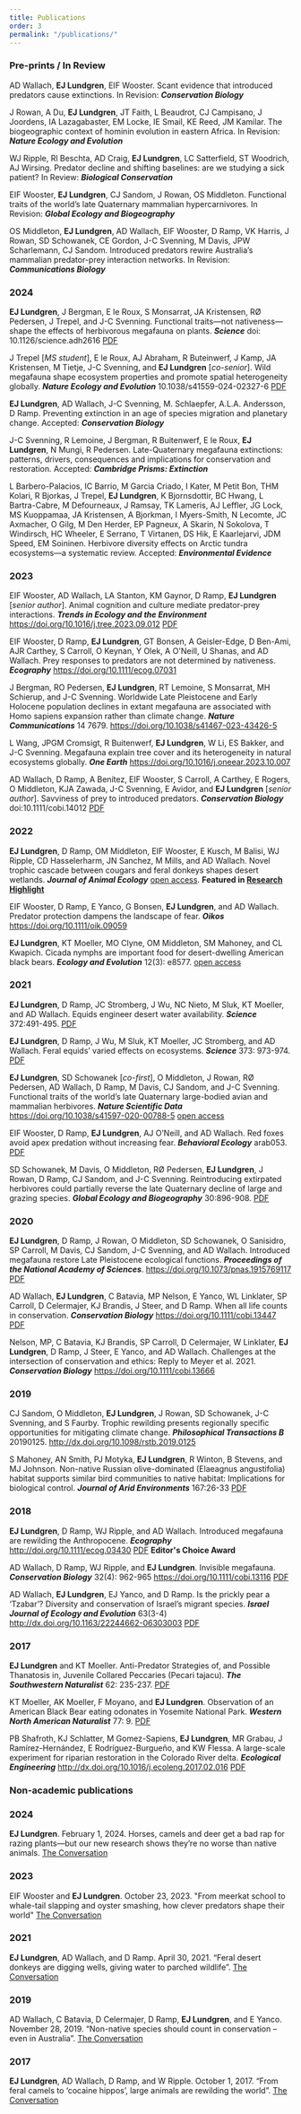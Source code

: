 ```yaml
---
title: Publications
order: 3
permalink: "/publications/"
---
```

### Pre-prints / In Review
AD Wallach, **EJ Lundgren**, EIF Wooster. Scant evidence that introduced predators cause extinctions. In Revision: __*Conservation Biology*__

J Rowan, A Du,  **EJ Lundgren**, JT Faith, L Beaudrot, CJ Campisano, J Joordens, IA Lazagabaster, EM Locke, IE Smail, KE Reed, JM Kamilar. The biogeographic context of hominin evolution in eastern Africa. In Revision: __*Nature Ecology and Evolution*__

WJ Ripple, Rl Beschta, AD Craig, **EJ Lundgren**, LC Satterfield, ST Woodrich, AJ Wirsing. Predator decline and shifting baselines: are we studying a sick patient? In Review: __*Biological Conservation*__

EIF Wooster, **EJ Lundgren**, CJ Sandom, J Rowan, OS Middleton. Functional traits of the world’s late Quaternary mammalian hypercarnivores. In Revision: __*Global Ecology and Biogeography*__

OS Middleton, **EJ Lundgren**, AD Wallach,  EIF Wooster, D Ramp, VK Harris, J Rowan, SD Schowanek, CE Gordon, J-C Svenning, M Davis, JPW Scharlemann, CJ Sandom. Introduced predators rewire Australia’s mammalian predator-prey interaction networks. In Revision: __*Communications Biology*__

### 2024
**EJ Lundgren**, J Bergman, E le Roux, S Monsarrat, JA Kristensen, RØ Pedersen, J Trepel, and J-C Svenning. Functional traits—not nativeness—shape the effects of herbivorous megafauna on plants. __*Science*__ doi: 10.1126/science.adh2616 [PDF](assets/pubs/Lundgren_et_al_2024.pdf)

J Trepel [*MS student*], E le Roux, AJ Abraham, R Buteinwerf, J Kamp, JA Kristensen, M Tietje, J-C Svenning, and **EJ Lundgren** [*co-senior*]. Wild megafauna shape ecosystem properties and promote spatial heterogeneity globally. __*Nature Ecology and Evolution*__ 10.1038/s41559-024-02327-6 [PDF](assets/pubs/Trepel_et_al_2024.pdf)

**EJ Lundgren**, AD Wallach, J-C Svenning, M. Schlaepfer, A.L.A. Andersson, D Ramp. Preventing extinction in an age of species migration and planetary change. Accepted: __*Conservation Biology*__ 

J-C Svenning, R Lemoine, J Bergman, R Buitenwerf, E le Roux, **EJ Lundgren**, N Mungi, R Pedersen. Late-Quaternary megafauna extinctions: patterns, drivers, consequences and implications for conservation and restoration. Accepted: __*Cambridge Prisms: Extinction*__

L Barbero-Palacios, IC Barrio, M Garcia Criado, I Kater, M Petit Bon, THM Kolari, R Bjorkas, J Trepel, **EJ Lundgren**, K Bjornsdottir, BC Hwang, L Bartra-Cabre, M Defourneaux, J Ramsay, TK Lameris, AJ Leffler, JG Lock, MS Kuoppamaa, JA Kristensen, A Bjorkman, I Myers-Smith, N Lecomte, JC Axmacher, O Gilg, M Den Herder, EP Pagneux, A Skarin, N Sokolova, T Windirsch, HC Wheeler, E Serrano, T Virtanen, DS Hik, E Kaarlejarvi, JDM Speed, EM Soininen. Herbivore diversity effects on Arctic tundra ecosystems—a systematic review. Accepted: __*Environmental Evidence*__

### 2023
EIF Wooster, AD Wallach, LA Stanton, KM Gaynor, D Ramp, **EJ Lundgren** [*senior author*]. Animal cognition and culture mediate predator-prey interactions. __*Trends in Ecology and the Environment*__ https://doi.org/10.1016/j.tree.2023.09.012 [PDF](assets/pubs/Wooster_et_al_2023.pdf)

EIF Wooster, D Ramp, **EJ Lundgren**, GT Bonsen, A Geisler-Edge, D Ben-Ami, AJR Carthey, S Carroll, O Keynan, Y Olek, A O'Neill, U Shanas, and AD Wallach. Prey responses to predators are not determined by nativeness. __*Ecography*__ https://doi.org/10.1111/ecog.07031

J Bergman, RO Pedersen, **EJ Lundgren**, RT Lemoine, S Monsarrat, MH Schierup, and J-C Svenning. Worldwide Late Pleistocene and Early Holocene population declines in extant megafauna are associated with Homo sapiens expansion rather than climate change. __*Nature Communications*__  14 7679. https://doi.org/10.1038/s41467-023-43426-5

L Wang, JPGM Cromsigt, R Buitenwerf, **EJ Lundgren**, W Li, ES Bakker, and J-C Svenning. Megafauna explain tree cover and its heterogeneity in natural ecosystems globally. __*One Earth*__ https://doi.org/10.1016/j.oneear.2023.10.007

AD Wallach, D Ramp, A Benítez, EIF Wooster, S Carroll, A Carthey, E Rogers, O Middleton, KJA Zawada, J-C Svenning, E Avidor, and **EJ Lundgren** [*senior author*]. Savviness of prey to introduced predators. __*Conservation Biology*__ doi:10.1111/cobi.14012 [PDF](assets/pubs/Wallach_et_al_2022.pdf)

### 2022
**EJ Lundgren**, D Ramp, OM Middleton, EIF Wooster, E Kusch, M Balisi, WJ Ripple, CD Hasselerharm, JN Sanchez, M Mills, and AD Wallach. Novel trophic cascade between cougars and feral donkeys shapes desert wetlands. __*Journal of Animal Ecology*__ [open access](http://doi.org/10.1111/1365-2656.13766). **Featured in [Research Highlight](https://doi.org/10.1111/1365-2656.13811)**

EIF Wooster, D Ramp, E Yanco, G Bonsen, **EJ Lundgren**, and AD Wallach. Predator protection dampens the landscape of fear. __*Oikos*__ https://doi.org/10.1111/oik.09059

**EJ Lundgren**, KT Moeller, MO Clyne, OM Middleton, SM Mahoney, and CL Kwapich. Cicada nymphs are important food for desert-dwelling American black bears. __*Ecology and Evolution*__ 12(3): e8577. [open access](https://doi.org/10.1002/ece3.8577)

### 2021
**EJ Lundgren**, D Ramp, JC Stromberg, J Wu, NC Nieto, M Sluk, KT Moeller, and AD Wallach. Equids engineer desert water availability. __*Science*__ 372:491-495. [PDF](/assets/pubs/Lundgren_et_al_2021a.pdf)

**EJ Lundgren**, D Ramp, J Wu, M Sluk, KT Moeller, JC Stromberg, and AD Wallach. Feral equids’ varied effects on ecosystems. __*Science*__ 373: 973-974. [PDF](/assets/pubs/Lundgren_et_al_2021b.pdf)

**EJ Lundgren**, SD Schowanek [*co-first*], O Middleton, J Rowan, RØ Pedersen, AD Wallach, D Ramp, M Davis, CJ Sandom, and J-C Svenning. Functional traits of the world’s late Quaternary large-bodied avian and mammalian herbivores. __*Nature Scientific Data*__ https://doi.org/10.1038/s41597-020-00788-5 [open access](https://www.nature.com/articles/s41597-020-00788-5)

EIF Wooster, D Ramp, **EJ Lundgren**, AJ O’Neill, and AD Wallach. Red foxes avoid apex predation without increasing fear. __*Behavioral Ecology*__ arab053. [PDF](/assets/pubs/Wooster_et_al_2021.pdf)

SD Schowanek, M Davis, O Middleton, RØ Pedersen, **EJ Lundgren**, J Rowan, D Ramp, CJ Sandom, and J-C Svenning. Reintroducing extirpated herbivores could partially reverse the late Quaternary decline of large and grazing species. __*Global Ecology and Biogeography*__ 30:896-908. [PDF](/assets/pubs/Schowanek_et_al_2021.pdf)

### 2020
**EJ Lundgren**, D Ramp, J Rowan, O Middleton, SD Schowanek, O Sanisidro, SP Carroll, M Davis, CJ Sandom, J-C Svenning, and AD Wallach. Introduced megafauna restore Late Pleistocene ecological functions. __*Proceedings of the National Academy of Sciences*__. https://doi.org/10.1073/pnas.1915769117 [PDF](/assets/pubs/Lundgren_et_al_2020.pdf)

AD Wallach, **EJ Lundgren**, C Batavia, MP Nelson, E Yanco, WL Linklater, SP Carroll, D Celermajer, KJ Brandis, J Steer, and D Ramp. When all life counts in conservation. __*Conservation Biology*__ https://doi.org/10.1111/cobi.13447 [PDF](/assets/pubs/Wallach_et_al_2019.pdf)

Nelson, MP, C Batavia, KJ Brandis, SP Carroll, D Celermajer, W Linklater, **EJ Lundgren**, D Ramp, J Steer, E Yanco, and AD Wallach. Challenges at the intersection of conservation and ethics: Reply to Meyer et al. 2021. __*Conservation Biology*__ https://doi.org/10.1111/cobi.13666

### 2019
CJ Sandom, O Middleton, **EJ Lundgren**, J Rowan, SD Schowanek, J-C Svenning, and S Faurby. Trophic rewilding presents regionally specific opportunities for mitigating climate change. __*Philosophical Transactions B*__ 20190125. http://dx.doi.org/10.1098/rstb.2019.0125

S Mahoney, AN Smith, PJ Motyka, **EJ Lundgren**, R Winton, B Stevens, and MJ Johnson. Non-native Russian olive-dominated (Elaeagnus angustifolia) habitat supports similar bird communities to native habitat: Implications for biological control. __*Journal of Arid Environments*__ 167:26-33 [PDF](/assets/pubs/Mahoney_et_al_2019.pdf)

### 2018
**EJ Lundgren**, D Ramp, WJ Ripple, and AD Wallach. Introduced megafauna are rewilding the Anthropocene. __*Ecography*__ http://doi.org/10.1111/ecog.03430 [PDF](/assets/pubs/Lundgren_et_al_2018.pdf) **Editor's Choice Award**

AD Wallach, D Ramp, WJ Ripple, and **EJ Lundgren**. Invisible megafauna. __*Conservation Biology*__ 32(4): 962-965 https://doi.org/10.1111/cobi.13116 [PDF](/assets/pubs/Wallach_et_al_2018.pdf)

AD Wallach, **EJ Lundgren**, EJ Yanco, and D Ramp. Is the prickly pear a ‘Tzabar’? Diversity and conservation of Israel’s migrant species. __*Israel Journal of Ecology and Evolution*__ 63(3-4) http://dx.doi.org/10.1163/22244662-06303003 [PDF](/assets/pubs/Wallach_et_al_2018b.pdf)

### 2017
**EJ Lundgren** and KT Moeller. Anti-Predator Strategies of, and Possible Thanatosis in, Juvenile Collared Peccaries (Pecari tajacu). __*The Southwestern Naturalist*__ 62: 235-237. [PDF](/assets/pubs/Moeller_et_al_2017.pdf)

KT Moeller, AK Moeller, F Moyano, and **EJ Lundgren**. Observation of an American Black Bear eating odonates in Yosemite National Park. __*Western North American Naturalist*__ 77: 9. [PDF](/assets/pubs/Moeller_et_al_2017.pdf)

PB Shafroth, KJ Schlatter, M Gomez-Sapiens, **EJ Lundgren**, MR Grabau, J Ramírez-Hernández, E Rodríguez-Burgueño, and KW Flessa. A large-scale experiment for riparian restoration in the Colorado River delta. __*Ecological Engineering*__ http://dx.doi.org/10.1016/j.ecoleng.2017.02.016 [PDF](/assets/pubs/Shafroth_et_al_2017.pdf)

### Non-academic publications
### 2024
**EJ Lundgren**. February 1, 2024. Horses, camels and deer get a bad rap for razing plants—but our new research shows they’re no worse than native animals. [The Conversation](https://theconversation.com/horses-camels-and-deer-get-a-bad-rap-for-razing-plants-but-our-new-research-shows-theyre-no-worse-than-native-animals-221873)

### 2023
EIF Wooster and **EJ Lundgren**. October 23, 2023. "From meerkat school to whale-tail slapping and oyster smashing, how clever predators shape their world" [The Conversation](https://theconversation.com/from-meerkat-school-to-whale-tail-slapping-and-oyster-smashing-how-clever-predators-shape-their-world-214213)

### 2021
**EJ Lundgren**, AD Wallach, and D Ramp. April 30, 2021. “Feral desert donkeys are digging wells, giving water to parched wildlife”. [The Conversation](https://theconversation.com/feral-desert-donkeys-are-digging-wells-giving-water-to-parched-wildlife-159909)

### 2019
AD Wallach, C Batavia, D Celermajer, D Ramp, **EJ Lundgren**, and E Yanco. November 28, 2019. “Non-native species should count in conservation – even in Australia”. [The Conversation](https://theconversation.com/non-native-species-should-count-in-conservation-even-in-australia-127926)

### 2017
**EJ Lundgren**, AD Wallach, D Ramp, and W Ripple. October 1, 2017. “From feral camels to ‘cocaine hippos’, large animals are rewilding the world”. [The Conversation](https://theconversation.com/from-feral-camels-to-cocaine-hippos-large-animals-are-rewilding-the-world-83301)
